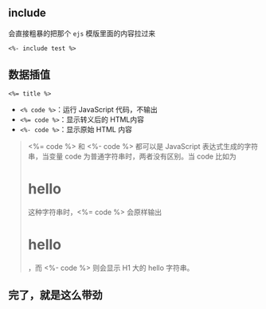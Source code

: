 ## include
会直接粗暴的把那个 `ejs` 模版里面的内容拉过来
```ejs
<%- include test %>
```


## 数据插值
```ejs
<%= title %>
```


- `<% code %>`：运行 JavaScript 代码，不输出
- `<%= code %>`：显示转义后的 HTML内容
- `<%- code %>`：显示原始 HTML 内容
> <%= code %> 和 <%- code %> 都可以是 JavaScript 表达式生成的字符串，当变量 code 为普通字符串时，两者没有区别。当 code 比如为 <h1>hello</h1> 这种字符串时，<%= code %> 会原样输出 <h1>hello</h1>，而 <%- code %> 则会显示 H1 大的 hello 字符串。
## 完了，就是这么带劲